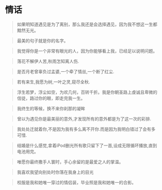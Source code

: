 # 情话

>  如果明知道遇见是为了离别，那么我还是会选择遇见，因为我不想这一生都黯然无光。

> 最美的句子就是你的名字。

> 我觉得你是一个非常有眼光的人，因为你能够看上我，已经足以说明问题。

> 落花不解伊人苦,秋雨怎知离人伤.

> 是否月老曾辜负过孟婆,一个牵了情丝,一个断了红尘.

> 若有来生,我愿为树,一叶之灵,窥尽全秋.

> 浮生若梦，浮尘如空，为欢几何，百转千折。我是你朝圣路上虔诚且卑微的信徒，路过你的眼，即走完我一生。

>  我终生的等候，换不来你刹那的凝眸

> 曾以为遇见你是最美丽的意外,才发现所有的意外都是为了这一次的彩排.

> 我处处迁就着你,不是因为我有多么离不开你.而是因为我明白错过了会有多可惜.

> 结婚是什么感觉,拿着iPod删光所有歌只留下了一首,设成无限循环播放,直到电池用完。

> 唯愿你最终撒手人寰时，手心余留的是最爱之人的掌温。

> 我喜欢我望向别处时你落在我身上的目光

> 校服是我和她唯一穿过的情侣装，毕业照是我和她唯一的合影。

